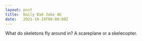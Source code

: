 ```yaml
---
layout: post
title:  Daily Dad Joke 4U
date:   2021-10-19T00:00:00Z
---
```

What do skeletons fly around in? A scareplane or a skelecopter.

